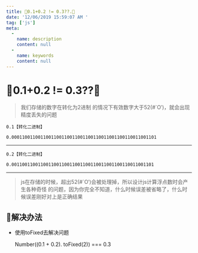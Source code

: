 ```yaml
---
title: 👮0.1+0.2 != 0.3??.👮
date: '12/06/2019 15:59:07 AM '
tag: ['js']
meta:
  -
    name: description
    content: null
  -
    name: keywords
    content: null
---
```

#  👮0.1+0.2 != 0.3??👮

> 我们存储的数字在转化为2进制 的情况下有效数字大于52(#`O′)，就会出现精度丢失的问题

    0.1【转化二进制】

    0.0001100110011001100110011001100110011001100110011001101

-----------------

    0.2【转化二进制】

    0.001100110011001100110011001100110011001100110011001101

-----------------

> js在存储的时候，超出52(#`O′)会被处理掉，所以设计js计算浮点数时会产生各种奇怪 的问题，因为你完全不知道，什么时候误差被省略了，什么时候误差刚好对上是正确结果

## 💄解决办法

- 使用toFixed去解决问题

    Number((0.1 + 0.2). toFixed(2)) === 0.3